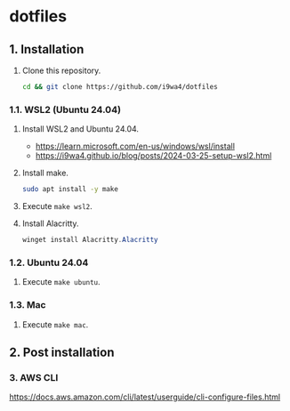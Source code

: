 # dotfiles

## 1. Installation

1. Clone this repository.

    ```sh
    cd && git clone https://github.com/i9wa4/dotfiles
    ```

### 1.1. WSL2 (Ubuntu 24.04)

1. Install WSL2 and Ubuntu 24.04.
    - <https://learn.microsoft.com/en-us/windows/wsl/install>
    - <https://i9wa4.github.io/blog/posts/2024-03-25-setup-wsl2.html>
1. Install make.

    ```sh
    sudo apt install -y make
    ```

1. Execute `make wsl2`.
1. Install Alacritty.

    ```powershell
    winget install Alacritty.Alacritty
    ```

### 1.2. Ubuntu 24.04

1. Execute `make ubuntu`.

### 1.3. Mac

1. Execute `make mac`.

## 2. Post installation

### 3. AWS CLI

<https://docs.aws.amazon.com/cli/latest/userguide/cli-configure-files.html>
